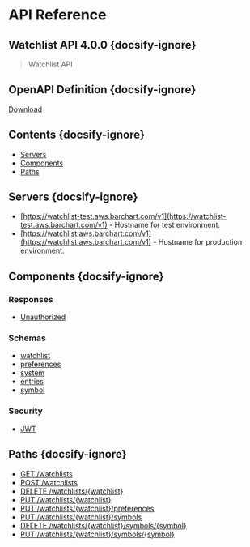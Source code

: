 # API Reference

## Watchlist API 4.0.0 {docsify-ignore}
    
> Watchlist API

## OpenAPI Definition {docsify-ignore}

[Download](static/openapi.yaml)

## Contents {docsify-ignore}

* [Servers](#Servers)
* [Components](#Components)
* [Paths](#Paths)


## Servers {docsify-ignore}

* [https://watchlist-test.aws.barchart.com/v1](https://watchlist-test.aws.barchart.com/v1)  - Hostname for test environment.
* [https://watchlist.aws.barchart.com/v1](https://watchlist.aws.barchart.com/v1)  - Hostname for production environment.

## Components {docsify-ignore}

### Responses 

* [Unauthorized](/content/api/components?id=responsesUnauthorized)

### Schemas 

* [watchlist](/content/api/components?id=schemaswatchlist)
* [preferences](/content/api/components?id=schemaspreferences)
* [system](/content/api/components?id=schemassystem)
* [entries](/content/api/components?id=schemasentries)
* [symbol](/content/api/components?id=schemassymbol)

### Security 

* [JWT](/content/api/components?id=securityJWT)

## Paths {docsify-ignore}

* [GET /watchlists](/content/api/paths?id=get-watchlists)
* [POST /watchlists](/content/api/paths?id=post-watchlists)
* [DELETE /watchlists/{watchlist}](/content/api/paths?id=delete-watchlistswatchlist)
* [PUT /watchlists/{watchlist}](/content/api/paths?id=put-watchlistswatchlist)
* [PUT /watchlists/{watchlist}/preferences](/content/api/paths?id=put-watchlistswatchlistpreferences)
* [PUT /watchlists/{watchlist}/symbols](/content/api/paths?id=put-watchlistswatchlistsymbols)
* [DELETE /watchlists/{watchlist}/symbols/{symbol}](/content/api/paths?id=delete-watchlistswatchlistsymbolssymbol)
* [PUT /watchlists/{watchlist}/symbols/{symbol}](/content/api/paths?id=put-watchlistswatchlistsymbolssymbol)

